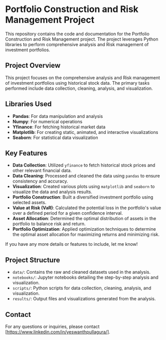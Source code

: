 
# Portfolio Construction and Risk Management Project

This repository contains the code and documentation for the Portfolio Construction and Risk Management  project. The project leverages Python libraries to perform comprehensive analysis and Risk management of investment portfolios.

## Project Overview

This project focuses on the comprehensive analysis and Risk management of investment portfolios using historical stock data. The primary tasks performed include data collection, cleaning, analysis, and visualization.

## Libraries Used

- **Pandas**: For data manipulation and analysis
- **Numpy**: For numerical operations
- **Yfinance**: For fetching historical market data
- **Matplotlib**: For creating static, animated, and interactive visualizations
- **Seaborn**: For statistical data visualization

## Key Features
- **Data Collection**: Utilized `yfinance` to fetch historical stock prices and other relevant financial data.
- **Data Cleaning**: Processed and cleaned the data using `pandas` to ensure consistency and accuracy.
- **Visualization**: Created various plots using `matplotlib` and `seaborn` to visualize the data and analysis results.
- **Portfolio Construction**: Built a diversified investment portfolio using selected assets.
- **Value at Risk (VaR)**: Calculated the potential loss in the portfolio's value over a defined period for a given confidence interval.
- **Asset Allocation**: Determined the optimal distribution of assets in the portfolio to balance risk and return.
- **Portfolio Optimization**: Applied optimization techniques to determine the optimal asset allocation for maximizing returns and minimizing risk.

If you have any more details or features to include, let me know!
## Project Structure

- `data/`: Contains the raw and cleaned datasets used in the analysis.
- `notebooks/`: Jupyter notebooks detailing the step-by-step analysis and visualization.
- `scripts/`: Python scripts for data collection, cleaning, analysis, and visualization.
- `results/`: Output files and visualizations generated from the analysis.


## Contact

For any questions or inquiries, please contact [https://www.linkedin.com/in/yeswanthpullagura/].
